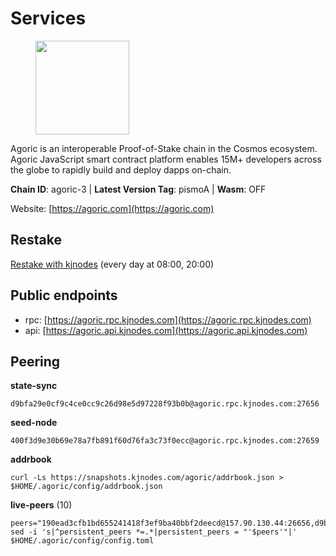 # Services

<figure><img src="https://raw.githubusercontent.com/kj89/testnet_manuals/main/pingpub/logos/agoric.png" width="150" alt=""><figcaption></figcaption></figure>

Agoric is an interoperable Proof-of-Stake chain in the Cosmos ecosystem.  Agoric JavaScript smart contract platform enables 15M+ developers across the  globe to rapidly build and deploy dapps on-chain.

**Chain ID**: agoric-3 | **Latest Version Tag**: pismoA | **Wasm**: OFF

Website: [https://agoric.com](https://agoric.com)

## Restake

[Restake with kjnodes](https://restake.app/agoric/agoricvaloper1ku5sm2twlsywdrp4wz3kfwgyrtqtp0lpr3nvk8) (every day at 08:00, 20:00)
## Public endpoints

* rpc: [https://agoric.rpc.kjnodes.com](https://agoric.rpc.kjnodes.com)
* api: [https://agoric.api.kjnodes.com](https://agoric.api.kjnodes.com)

## Peering

**state-sync**

```
d9bfa29e0cf9c4ce0cc9c26d98e5d97228f93b0b@agoric.rpc.kjnodes.com:27656
```

**seed-node**

```
400f3d9e30b69e78a7fb891f60d76fa3c73f0ecc@agoric.rpc.kjnodes.com:27659
```

**addrbook**
```
curl -Ls https://snapshots.kjnodes.com/agoric/addrbook.json > $HOME/.agoric/config/addrbook.json
```

**live-peers** (10)
```
peers="190ead3cfb1bd655241418f3ef9ba40bbf2deecd@157.90.130.44:26656,d9bfa29e0cf9c4ce0cc9c26d98e5d97228f93b0b@144.76.163.233:27656,d03a9974f14ae380fdb7caf46ec71ce5278f0356@34.72.231.9:26656,b2d03d39026fe791e582e00171457189f5ce0aba@15.235.53.86:14156,bb257b3a0829910477a3845430b6b1f7eb2b4235@34.146.189.78:26656,abc62ded9142361bd9832282242a53611785ffcd@51.81.109.109:26656,f8ff12a774770fea36beadb303ccffc86863c6ec@65.109.69.59:14456,0766444edfd39ba589004830bc73cd65ec606bd6@34.94.183.70:26656,0464c8dded70d01f5ab50a8d6047a6b27ddf2ccd@84.244.95.232:26656,023be2465f7292cb3284a50787d6edc5a75c62a2@95.214.52.166:26656"
sed -i 's|^persistent_peers *=.*|persistent_peers = "'$peers'"|' $HOME/.agoric/config/config.toml
```
